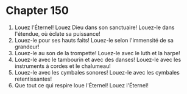 # Chapter 150

1. Louez l'Éternel! Louez Dieu dans son sanctuaire! Louez-le dans l'étendue, où éclate sa puissance!
2. Louez-le pour ses hauts faits! Louez-le selon l'immensité de sa grandeur!
3. Louez-le au son de la trompette! Louez-le avec le luth et la harpe!
4. Louez-le avec le tambourin et avec des danses! Louez-le avec les instruments à cordes et le chalumeau!
5. Louez-le avec les cymbales sonores! Louez-le avec les cymbales retentissantes!
6. Que tout ce qui respire loue l'Éternel! Louez l'Éternel!

